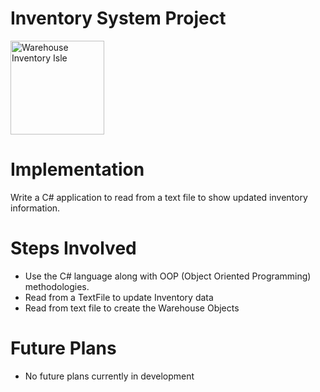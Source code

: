 # Inventory System Project
<img src = "https://www.systum.com/site/assets/files/3816/blog-inventory-automation.jpg" alt="Warehouse Inventory Isle" height="150px" />

# Implementation
Write a C# application to read from a text file to show updated inventory information.

# Steps Involved
* Use the C# language along with OOP (Object Oriented Programming) methodologies.
* Read from a TextFile to update Inventory data
* Read from text file to create the Warehouse Objects

# Future Plans
* No future plans currently in development

<!--
Image from "https://www.systum.com/site/assets/files/3816/blog-inventory-automation.jpg
